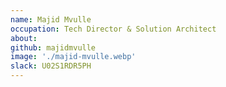 ```yaml
---
name: Majid Mvulle
occupation: Tech Director & Solution Architect
about:
github: majidmvulle
image: './majid-mvulle.webp'
slack: U02S1RDR5PH
---
```

